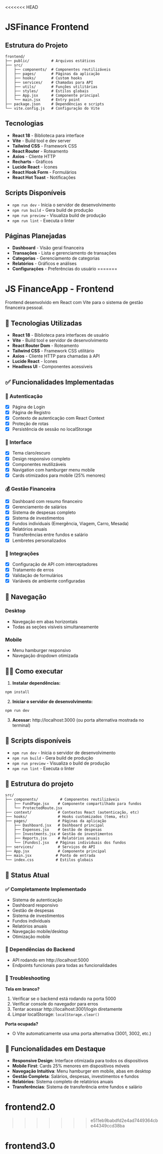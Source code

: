 <<<<<<< HEAD
# JSFinance Frontend

## Estrutura do Projeto

```
frontend/
├── public/          # Arquivos estáticos
├── src/
│   ├── components/  # Componentes reutilizáveis
│   ├── pages/       # Páginas da aplicação
│   ├── hooks/       # Custom hooks
│   ├── services/    # Chamadas para API
│   ├── utils/       # Funções utilitárias
│   ├── styles/      # Estilos globais
│   ├── App.jsx      # Componente principal
│   └── main.jsx     # Entry point
├── package.json     # Dependências e scripts
└── vite.config.js   # Configuração do Vite
```

## Tecnologias

- **React 18** - Biblioteca para interface
- **Vite** - Build tool e dev server
- **Tailwind CSS** - Framework CSS
- **React Router** - Roteamento
- **Axios** - Cliente HTTP
- **Recharts** - Gráficos
- **Lucide React** - Ícones
- **React Hook Form** - Formulários
- **React Hot Toast** - Notificações

## Scripts Disponíveis

- `npm run dev` - Inicia o servidor de desenvolvimento
- `npm run build` - Gera build de produção
- `npm run preview` - Visualiza build de produção
- `npm run lint` - Executa o linter

## Páginas Planejadas

- **Dashboard** - Visão geral financeira
- **Transações** - Lista e gerenciamento de transações
- **Categorias** - Gerenciamento de categorias
- **Relatórios** - Gráficos e análises
- **Configurações** - Preferências do usuário
=======
# JS FinanceApp - Frontend

Frontend desenvolvido em React com Vite para o sistema de gestão financeira pessoal.

## 🚀 Tecnologias Utilizadas

- **React 18** - Biblioteca para interfaces de usuário
- **Vite** - Build tool e servidor de desenvolvimento
- **React Router Dom** - Roteamento
- **Tailwind CSS** - Framework CSS utilitário
- **Axios** - Cliente HTTP para chamadas à API
- **Lucide React** - Ícones
- **Headless UI** - Componentes acessíveis

## ✅ Funcionalidades Implementadas

### 🔐 Autenticação
- [x] Página de Login
- [x] Página de Registro
- [x] Contexto de autenticação com React Context
- [x] Proteção de rotas
- [x] Persistência de sessão no localStorage

### 🎨 Interface
- [x] Tema claro/escuro
- [x] Design responsivo completo
- [x] Componentes reutilizáveis
- [x] Navigation com hamburger menu mobile
- [x] Cards otimizados para mobile (25% menores)

### 💰 Gestão Financeira
- [x] Dashboard com resumo financeiro
- [x] Gerenciamento de salários
- [x] Sistema de despesas completo
- [x] Sistema de investimentos
- [x] Fundos individuais (Emergência, Viagem, Carro, Mesada)
- [x] Relatórios anuais
- [x] Transferências entre fundos e salário
- [x] Lembretes personalizados

### 🔧 Integrações
- [x] Configuração de API com interceptadores
- [x] Tratamento de erros
- [x] Validação de formulários
- [x] Variáveis de ambiente configuradas

## 📱 Navegação

### Desktop
- Navegação em abas horizontais
- Todas as seções visíveis simultaneamente

### Mobile  
- Menu hamburger responsivo
- Navegação dropdown otimizada

## 🏃‍♂️ Como executar

1. **Instalar dependências:**
```bash
npm install
```

2. **Iniciar o servidor de desenvolvimento:**
```bash
npm run dev
```

3. **Acessar:** http://localhost:3000 (ou porta alternativa mostrada no terminal)

## 📄 Scripts disponíveis

- `npm run dev` - Inicia o servidor de desenvolvimento
- `npm run build` - Gera build de produção
- `npm run preview` - Visualiza o build de produção
- `npm run lint` - Executa o linter

## 📁 Estrutura do projeto

```
src/
├── components/          # Componentes reutilizáveis
│   ├── FundPage.jsx    # Componente compartilhado para fundos
│   └── ProtectedRoute.jsx
├── context/            # Contextos React (autenticação, etc)
├── hooks/              # Hooks customizados (tema, etc)
├── pages/              # Páginas da aplicação
│   ├── Dashboard.jsx   # Dashboard principal
│   ├── Expenses.jsx    # Gestão de despesas
│   ├── Investments.jsx # Gestão de investimentos
│   ├── Reports.jsx     # Relatórios anuais
│   └── [Fundos].jsx   # Páginas individuais dos fundos
├── services/           # Serviços de API
├── App.jsx             # Componente principal
├── main.jsx           # Ponto de entrada
└── index.css          # Estilos globais
```

## 🔄 Status Atual

### ✅ Completamente Implementado
- Sistema de autenticação
- Dashboard responsivo
- Gestão de despesas
- Sistema de investimentos  
- Fundos individuais
- Relatórios anuais
- Navegação mobile/desktop
- Otimização mobile

### 🔗 Dependências do Backend
- API rodando em http://localhost:5000
- Endpoints funcionais para todas as funcionalidades

### 🐛 Troubleshooting

**Tela em branco?**
1. Verificar se o backend está rodando na porta 5000
2. Verificar console do navegador para erros
3. Tentar acessar http://localhost:3001/login diretamente
4. Limpar localStorage: `localStorage.clear()`

**Porta ocupada?**
- O Vite automaticamente usa uma porta alternativa (3001, 3002, etc.)

## 🎯 Funcionalidades em Destaque

- **Responsive Design**: Interface otimizada para todos os dispositivos
- **Mobile First**: Cards 25% menores em dispositivos móveis
- **Navegação Intuitiva**: Menu hamburger em mobile, abas em desktop
- **Gestão Completa**: Salários, despesas, investimentos e fundos
- **Relatórios**: Sistema completo de relatórios anuais
- **Transferências**: Sistema de transferência entre fundos e salário
# frontend2.0
>>>>>>> e511eb9babdfd2e4ad7449364cbe44349ccd38ba
# frontend3.0
